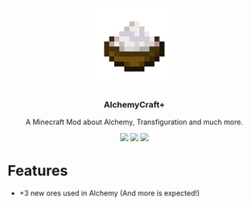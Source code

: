 <p align="center"><img src="https://raw.githubusercontent.com/ITDarkUFO/AlchemyCraft/1.18.1/src/main/resources/assets/alchemycraft/textures/item/bowl_of_salt.png" width=160 height=160/></p>
<h3 align="center">AlchemyCraft+</h3>
<p align="center">A Minecraft Mod about Alchemy, Transfiguration and much more.</p>
<p align="center">
  <a href="https://www.curseforge.com/minecraft/mc-mods/fabric-api"><img src="https://img.shields.io/badge/Avaliable%20for-1.18+-yellowgreen"/></a>
  <a href="https://www.curseforge.com/minecraft/mc-mods/fabric-api"><img src="https://img.shields.io/badge/Requires-Fabric%20API-orange"/></a>
  <a href="https://opensource.org/licenses/gpl-3.0.html"><img src="https://img.shields.io/github/license/ITDarkUFO/AlchemyCraft"/></a>
</p>

# Features
* +3 new ores used in Alchemy (And more is expected!)
